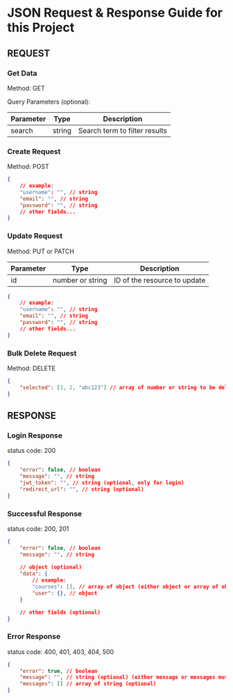 # JSON Request & Response Guide for this Project

## REQUEST

### Get Data

Method: GET

Query Parameters (optional):

| Parameter | Type   | Description                   |
| --------- | ------ | ----------------------------- |
| search    | string | Search term to filter results |

### Create Request

Method: POST

```json
{
    // example:
    "username": "", // string
    "email": "", // string
    "password": "", // string
    // other fields...
}
```

### Update Request

Method: PUT or PATCH

| Parameter | Type             | Description                  |
| --------- | ---------------- | ---------------------------- |
| id        | number or string | ID of the resource to update |

```json
{
    // example:
    "username": "", // string
    "email": "", // string
    "password": "", // string
    // other fields...
}
```

### Bulk Delete Request

Method: DELETE

```json
{
    "selected": [1, 2, "abc123"] // array of number or string to be deleted
}
```

## RESPONSE

### Login Response

status code: 200

```json
{
    "error": false, // boolean
    "message": "", // string
    "jwt_token": "", // string (optional, only for login)
    "redirect_url": "", // string (optional)
}
```

### Successful Response

status code: 200, 201

```json
{
    "error": false, // boolean
    "message": "", // string
    
    // object (optional)
    "data": {
        // example:
        "courses": [], // array of object (either object or array of objects)
        "user": {}, // object
    }

    // other fields (optional)
}
```

### Error Response

status code: 400, 401, 403, 404, 500

```json
{
    "error": true, // boolean
    "message": "", // string (optional) (either message or messages must be present)
    "messages": [] // array of string (optional)
}

```
